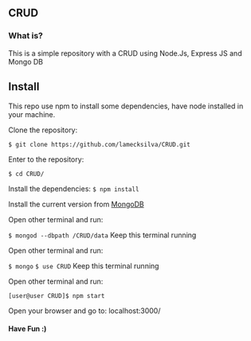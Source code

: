 ## CRUD
### What is?

This is a simple repository with a CRUD using Node.Js, Express JS and Mongo DB



## Install

This repo use npm to install some dependencies, have node installed in your machine.

Clone the repository:

`$ git clone https://github.com/lamecksilva/CRUD.git`

Enter to the repository:

`$ cd CRUD/`

Install the dependencies:
`$ npm install`

Install the current version from [MongoDB](https://www.mongodb.com/)

Open other terminal and run:

`$ mongod --dbpath /CRUD/data` 
Keep this terminal running

Open other terminal and run:

`$ mongo`
`$ use CRUD`
Keep this terminal running

Open other terminal and run:

`[user@user CRUD]$ npm start`

Open your browser and go to: localhost:3000/

#### Have Fun :)